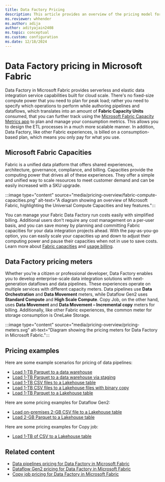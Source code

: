 ```yaml
---
title: Data Factory Pricing
description: This article provides an overview of the pricing model for Data Factory in Microsoft Fabric.
ms.reviewer: whhender
ms.author: adija
author: adityajain2408
ms.topic: conceptual
ms.custom: configuration
ms.date: 12/18/2024
---
```


# Data Factory pricing in Microsoft Fabric

Data Factory in Microsoft Fabric provides serverless and elastic data integration service capabilities built for cloud scale. There's no fixed-size compute power that you need to plan for peak load; rather you need to specify which operations to perform while authoring pipelines and dataflows, which translates into an amount of **Fabric Capacity Units** consumed, that you can further track using the [Microsoft Fabric Capacity Metrics app](../enterprise/metrics-app.md) to plan and manage your consumption metrics. This allows you to design the ETL processes in a much more scalable manner. In addition, Data Factory, like other Fabric experiences, is billed on a consumption-based plan, which means you only pay for what you use.

## Microsoft Fabric Capacities

Fabric is a unified data platform that offers shared experiences, architecture, governance, compliance, and billing. Capacities provide the computing power that drives all of these experiences. They offer a simple and unified way to scale resources to meet customer demand and can be easily increased with a SKU upgrade.

:::image type="content" source="media/pricing-overview/fabric-compute-capacities.png" alt-text="A diagram showing an overview of Microsoft Fabric, highlighting the Universal Compute Capacities and key features.":::

You can manage your Fabric Data Factory run costs easily with simplified billing. Additional users don't require any cost management on a per-user basis, and you can save money by planning and committing Fabric capacities for your data integration projects ahead. With the pay-as-you-go option, you can easily scale your capacities up and down to adjust their computing power and pause their capacities when not in use to save costs. Learn more about [Fabric capacities](../enterprise/licenses.md) and [usage billing](../enterprise/azure-billing.md).

## Data Factory pricing meters

Whether you’re a citizen or professional developer, Data Factory enables you to develop enterprise-scale data integration solutions with next-generation dataflows and data pipelines. These experiences operate on multiple services with different capacity meters. Data pipelines use **Data Orchestration** and **Data Movement** meters, while Dataflow Gen2 uses **Standard Compute** and **High Scale Compute**. Copy Job, on the other hand, uses **Data Movement** and **Data Movement – Incremental copy** meters for billing. Additionally, like other Fabric experiences, the common meter for storage consumption is OneLake Storage.

:::image type="content" source="media/pricing-overview/pricing-meters.svg" alt-text="Diagram showing the pricing meters for Data Factory in Microsoft Fabric.":::

## Pricing examples

Here are some example scenarios for pricing of data pipelines:

- [Load 1-TB Parquet to a data warehouse](pricing-scenario-load-1-tb-parquet-to-data-warehouse.md)
- [Load 1-TB Parquet to a data warehouse via staging](pricing-scenario-load-1-tb-parquet-to-data-warehouse-stage.md)
- [Load 1-TB CSV files to a Lakehouse table](pricing-scenario-load-1-tb-csv-to-lakehouse-table.md)
- [Load 1-TB CSV files to a Lakehouse files with binary copy](pricing-scenario-load-1-tb-csv-to-lakehouse-files.md)
- [Load 1-TB Parquet to a Lakehouse table](pricing-scenario-load-1-tb-parquet-to-lakehouse-table.md)

Here are some pricing examples for Dataflow Gen2:

- [Load on-premises 2-GB CSV file to a Lakehouse table](pricing-scenario-dataflows-gen2-load-2-gb-csv-to-lakehouse-table.md)
- [Load 2-GB Parquet to a Lakehouse table](pricing-scenario-dataflows-gen2-load-2-gb-parquet-to-lakehouse-table.md)

Here are some pricing examples for Copy job:
- [Load 1-TB of CSV to a Lakehouse table](pricing-scenario-copy-job.md)
  
## Related content

- [Data pipelines pricing for Data Factory in Microsoft Fabric](pricing-pipelines.md)
- [Dataflow Gen2 pricing for Data Factory in Microsoft Fabric](pricing-dataflows-gen2.md)
- [Copy job pricing for Data Factory in Microsoft Fabric](pricing-copy-job.md)
